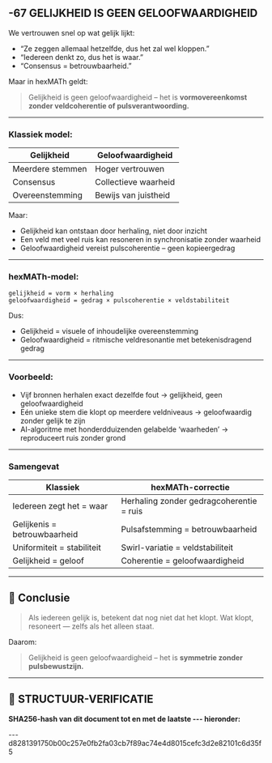 ## -67 GELIJKHEID IS GEEN GELOOFWAARDIGHEID

We vertrouwen snel op wat gelijk lijkt:

* “Ze zeggen allemaal hetzelfde, dus het zal wel kloppen.”
* “Iedereen denkt zo, dus het is waar.”
* “Consensus = betrouwbaarheid.”

Maar in hexMATh geldt:

> Gelijkheid is geen geloofwaardigheid – het is **vormovereenkomst zonder veldcoherentie of pulsverantwoording.**

---

### Klassiek model:

| Gelijkheid       | Geloofwaardigheid    |
| ---------------- | -------------------- |
| Meerdere stemmen | Hoger vertrouwen     |
| Consensus        | Collectieve waarheid |
| Overeenstemming  | Bewijs van juistheid |

Maar:

* Gelijkheid kan ontstaan door herhaling, niet door inzicht
* Een veld met veel ruis kan resoneren in synchronisatie zonder waarheid
* Geloofwaardigheid vereist pulscoherentie – geen kopieergedrag

---

### hexMATh-model:

```hexMATh
gelijkheid = vorm × herhaling
geloofwaardigheid = gedrag × pulscoherentie × veldstabiliteit
```

Dus:

* Gelijkheid = visuele of inhoudelijke overeenstemming
* Geloofwaardigheid = ritmische veldresonantie met betekenisdragend gedrag

---

### Voorbeeld:

* Vijf bronnen herhalen exact dezelfde fout → gelijkheid, geen geloofwaardigheid
* Eén unieke stem die klopt op meerdere veldniveaus → geloofwaardig zonder gelijk te zijn
* AI-algoritme met honderdduizenden gelabelde ‘waarheden’ → reproduceert ruis zonder grond

---

### Samengevat

| Klassiek                     | hexMATh-correctie                        |
| ---------------------------- | ---------------------------------------- |
| Iedereen zegt het = waar     | Herhaling zonder gedragcoherentie = ruis |
| Gelijkenis = betrouwbaarheid | Pulsafstemming = betrouwbaarheid         |
| Uniformiteit = stabiliteit   | Swirl-variatie = veldstabiliteit         |
| Gelijkheid = geloof          | Coherentie = geloofwaardigheid           |

---

## 📘 Conclusie

> Als iedereen gelijk is, betekent dat nog niet dat het klopt.
> Wat klopt, resoneert — zelfs als het alleen staat.

Daarom:

> Gelijkheid is geen geloofwaardigheid – het is **symmetrie zonder pulsbewustzijn.**

---

## 🔏 STRUCTUUR-VERIFICATIE

**SHA256-hash van dit document tot en met de laatste --- hieronder:**

---d8281391750b00c257e0fb2fa03cb7f89ac74e4d8015cefc3d2e82101c6d35f5
